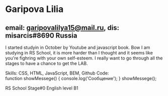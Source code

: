 # Garipova Lilia
## email: garipovalilya15@mail.ru, dis: misarcis#8690 Russia

I started studyin in October by Youtube and javascript book. Bow I am studying in RS School, it is more harder than I thought and it seems like you're fighring with your own self-esteem. I really want to go through all the stages to have a chance to get the LAB.


Skills: CSS, HTML, JavaScript, BEM, Github
Code:     
function showMessege() {
    console.log('Сообщение');
}
showMessege();


RS School Stage#0
English level B1 
